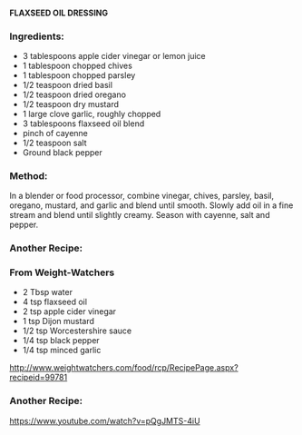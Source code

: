 #### FLAXSEED OIL DRESSING 

### Ingredients: 

- 3 tablespoons apple cider vinegar or lemon juice
- 1 tablespoon chopped chives
- 1 tablespoon chopped parsley
- 1/2 teaspoon dried basil
- 1/2 teaspoon dried oregano
- 1/2 teaspoon dry mustard
- 1 large clove garlic, roughly chopped
- 3 tablespoons flaxseed oil blend
- pinch of cayenne
- 1/2 teaspoon salt
- Ground black pepper

### Method: 

In a blender or food processor, combine vinegar, chives, parsley, basil, oregano, mustard, and garlic and blend until smooth. Slowly add oil in a fine stream and blend until slightly creamy. Season with cayenne, salt and pepper.


### Another Recipe:
### From Weight-Watchers

- 2 Tbsp water
- 4 tsp flaxseed oil 
- 2 tsp apple cider vinegar 
- 1 tsp Dijon mustard 
- 1/2 tsp Worcestershire sauce 
- 1/4 tsp black pepper 
- 1/4 tsp minced garlic 

http://www.weightwatchers.com/food/rcp/RecipePage.aspx?recipeid=99781

### Another Recipe:

https://www.youtube.com/watch?v=pQgJMTS-4iU
